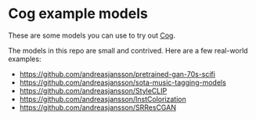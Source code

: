 # Cog example models

These are some models you can use to try out [Cog](https://github.com/replicate/cog).

The models in this repo are small and contrived. Here are a few real-world examples:
* https://github.com/andreasjansson/pretrained-gan-70s-scifi
* https://github.com/andreasjansson/sota-music-tagging-models
* https://github.com/andreasjansson/StyleCLIP
* https://github.com/andreasjansson/InstColorization
* https://github.com/andreasjansson/SRResCGAN
